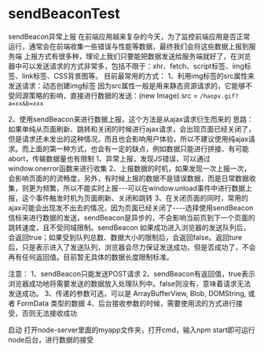 # sendBeaconTest
sendBeacon异常上报
在前端应用越来复杂的今天，为了监控前端应用是否正常运行，通常会在前端收集一些错误与性能等数据，最终我们会将这些数据上报到服务端
上报方式有很多种，理论上我们只要能把数据发送给服务端就好了，在浏览器中可以发送请求的方式非常多，包括不限于：xhr、fetch、script标签、img标签、link标签、CSS背景图等。
目前最常用的方式：
1、利用img标签的src属性来发送请求：动态创建img标签
因为src属性一般是用来静态资源请求的，它能够不受同源策略的影响，直接进行数据的发送：(new Image).src = `/haopv.gif?a=xx&b=xxx`

2、使用sendBeacon来进行数据上报，这个方法是从ajax请求衍生而来的
思路：如果单纯从页面刷新、跳转和关闭的时候进行ajax请求，会出现页面已经关闭了，但是请求还未发出的这种情况，而且也会影响用户体验，所以不建议使用纯ajax请求。而上面的第一种方式，也会有一定的缺点，例如数据只能进行拼接、有可能abort，传输数据量也有限制
1、异常上报，发现JS错误，可以通过window.onerror函数来进行收集
2、上报数据的时机，如果发现一次上报一次，会影响页面的的流畅度，另外，有时候上报的数据不是错误数据，而是日常数据收集，则更为频繁，所以不能实时上报---可以在window.unload事件中进行数据上报，这个事件触发时机为页面刷新、关闭和跳转
3、在关闭页面的同时，常用的ajax可能会出现发不出去的情况，因为页面已经关闭了----选择使用sendBeacon信标来进行数据的发送，sendBeacon是异步的，不会影响当前页到下一个页面的跳转速度，且不受同域限制。sendBeacon 如果成功进入浏览器的发送队列后，会返回true；如果受到队列总数、数据大小的限制后，会返回false。返回ture后，只是表示进入了发送队列，浏览器会尽力保证发送成功，但是否成功了，不会再有任何返回值。目前暂无具体的数据长度限制标准。

注意：
1、sendBeacon只能发送POST请求
2、sendBeacon有返回值，true表示浏览器成功地将需要发送的数据放入处理队列中。false则没有，意味着请求无法发送成功。
3、传递的参数可选，可以是 ArrayBufferView, Blob, DOMString, 或者 FormData 类型的数据
4、后台接收参数的时候，需要使用流的方式进行接受，否则无法接收成功 


启动
打开node-server里面的myapp文件夹，打开cmd，输入npm start即可运行node后台，进行数据的接受
